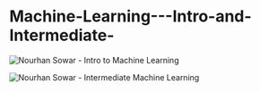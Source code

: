 # Machine-Learning---Intro-and-Intermediate-

![Nourhan Sowar - Intro to Machine Learning](https://user-images.githubusercontent.com/48545560/145725627-f4dc47f5-2946-4bee-bdfa-8d6704099936.png)


![Nourhan Sowar - Intermediate Machine Learning](https://user-images.githubusercontent.com/48545560/145725618-bda17015-87a9-4d19-bf37-3aa1f9481265.png)
